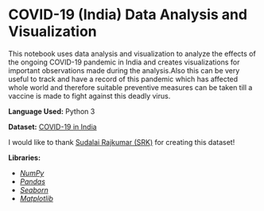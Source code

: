 # COVID-19 (India) Data Analysis and Visualization

This notebook uses data analysis and visualization to analyze the effects of the ongoing COVID-19 pandemic in India and creates visualizations for important observations made during the analysis.Also this can be very useful to track and have a record of this pandemic which has affected whole world and therefore suitable preventive measures can be taken till a vaccine is made to fight against this deadly virus.

**Language Used:** Python 3

**Dataset:** [COVID-19 in India](https://www.kaggle.com/sudalairajkumar/covid19-in-india)

I would like to thank [Sudalai Rajkumar (SRK)](https://www.kaggle.com/sudalairajkumar) for creating this dataset!
  
**Libraries:**
  * [_NumPy_](https://numpy.org/)
  * [_Pandas_](https://pandas.pydata.org/)
  * [_Seaborn_](https://seaborn.pydata.org/)
  * [_Matplotlib_](https://matplotlib.org/)
